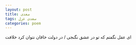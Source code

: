 ```yaml
---
layout: post
title: سعدی
tags: سعدی غزل
categories: poem
---
```


ای عقل نگفتم که تو در عشق نگنجی / در دولت خاقان نتوان کرد خلافت
